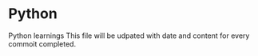 # Python
Python learnings
This file will be udpated with date and content for every commoit completed.
